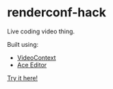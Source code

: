 renderconf-hack
===============

Live coding video thing.

Built using:
- [VideoContext](https://github.com/bbc/videocontext)
- [Ace Editor](https://ace.c9.io/#nav=about)

[Try it here!](https://matthewshotton.github.io/renderconf-hack/)